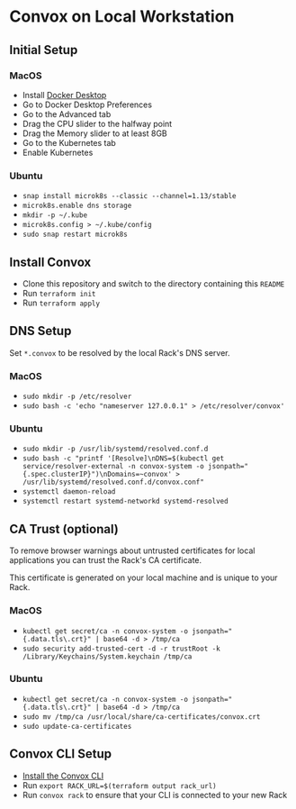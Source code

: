 # Convox on Local Workstation

## Initial Setup

### MacOS

- Install [Docker Desktop](https://www.docker.com/products/docker-desktop)
- Go to Docker Desktop Preferences
- Go to the Advanced tab
- Drag the CPU slider to the halfway point
- Drag the Memory slider to at least 8GB
- Go to the Kubernetes tab
- Enable Kubernetes

### Ubuntu

- `snap install microk8s --classic --channel=1.13/stable`
- `microk8s.enable dns storage`
- `mkdir -p ~/.kube`
- `microk8s.config > ~/.kube/config`
- `sudo snap restart microk8s`

## Install Convox

- Clone this repository and switch to the directory containing this `README`
- Run `terraform init`
- Run `terraform apply`

## DNS Setup

Set `*.convox` to be resolved by the local Rack's DNS server.

### MacOS

- `sudo mkdir -p /etc/resolver`
- `sudo bash -c 'echo "nameserver 127.0.0.1" > /etc/resolver/convox'`

### Ubuntu

- `sudo mkdir -p /usr/lib/systemd/resolved.conf.d`
- `sudo bash -c "printf '[Resolve]\nDNS=$(kubectl get service/resolver-external -n convox-system -o jsonpath="{.spec.clusterIP}")\nDomains=~convox' > /usr/lib/systemd/resolved.conf.d/convox.conf"`
- `systemctl daemon-reload`
- `systemctl restart systemd-networkd systemd-resolved`

## CA Trust (optional)

To remove browser warnings about untrusted certificates for local applications
you can trust the Rack's CA certificate.

This certificate is generated on your local machine and is unique to your Rack.

### MacOS

- `kubectl get secret/ca -n convox-system -o jsonpath="{.data.tls\.crt}" | base64 -d > /tmp/ca`
- `sudo security add-trusted-cert -d -r trustRoot -k /Library/Keychains/System.keychain /tmp/ca`

### Ubuntu

- `kubectl get secret/ca -n convox-system -o jsonpath="{.data.tls\.crt}" | base64 -d > /tmp/ca`
- `sudo mv /tmp/ca /usr/local/share/ca-certificates/convox.crt`
- `sudo update-ca-certificates`

## Convox CLI Setup

- [Install the Convox CLI](../../docs/guides/installation/cli.md)
- Run `export RACK_URL=$(terraform output rack_url)`
- Run `convox rack` to ensure that your CLI is connected to your new Rack